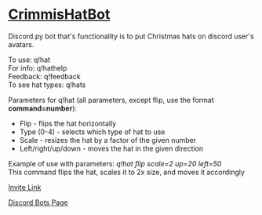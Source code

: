 <h1><u>CrimmisHatBot</u></h1>
<p>Discord.py bot that's functionality is to put Christmas hats on discord user's avatars.</p>

<p>To use: q!hat<br>
  For info: q!hathelp<br>
  Feedback: q!feedback<br>
  To see hat types: q!hats</p>
 
<p>Parameters for q!hat (all parameters, except flip, use the format <b>command=number</b>):</p>
<ul>
  <li>Flip - flips the hat horizontally</li>
  <li>Type (0-4) - selects which type of hat to use</li>
  <li>Scale - resizes the hat by a factor of the given number</li>
  <li>Left/right/up/down - moves the hat in the given direction</li>
</ul>
  
<p>Example of use with parameters: <i>q!hat flip scale=2 up=20 left=50</i><br>
  This command flips the hat, scales it to 2x size, and moves it accordingly</p>
  
<a href="https://discordapp.com/api/oauth2/authorize?client_id=520376798131912720&permissions=116736&scope=bot">Invite Link</a>
<p></p>
<a href="https://discordbots.org/bot/520376798131912720">Discord Bots Page</a>
